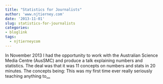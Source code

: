 ```yaml
---
title: "Statistics for Journalists"
author: 'www.njtierney.com'
date: '2013-11-01'
slug: statistics-for-journalists
categories:
- bloglink
tags:
  - njtierneycom
---
```


In November 2013 I had the opportunity to work with the Australian Science Media Centre (AusSMC) and produce a talk explaining numbers and statistics. The deal was that it was 11 concepts on numbers and stats in 20 minutes. The concepts being: This was my first time ever really seriously teaching anything to[... <i class="fas fa-external-link-alt"></i>](https://www.njtierney.com/post/2013/11/01/stats-for-journo/)

